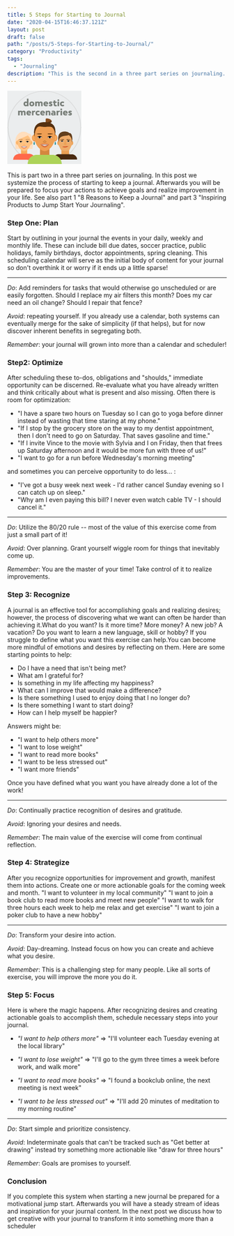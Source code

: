 ```yaml
---
title: 5 Steps for Starting to Journal
date: "2020-04-15T16:46:37.121Z"
layout: post
draft: false
path: "/posts/5-Steps-for-Starting-to-Journal/"
category: "Productivity"
tags:
  - "Journaling"
description: "This is the second in a three part series on journaling. In this post we systemize the process of starting to keep a journal into 5 processes. Afterwards you will be better able to focus your actions to achieve goals and realize improvement in your life."
---
```


![Nulla faucibus vestibulum eros in tempus. Vestibulum tempor imperdiet velit nec dapibus](./logo.png)

This is part two in a three part series on journaling. In this post we systemize the process of starting to keep a journal. Afterwards you will be prepared to focus your actions to achieve goals and realize improvement in your life. See also part 1 "8 Reasons to Keep a Journal" and part 3 "Inspiring Products to Jump Start Your Journaling".

### Step One: Plan
Start by outlining in your journal the events in your daily, weekly and monthly life. These can include bill due dates, soccer practice, public holidays, family birthdays, doctor appointments, spring cleaning. This scheduling calendar will serve as the initial body of content for your journal so don't overthink it or 
worry if it ends up a little sparse!

***

*Do*: Add reminders for tasks that would otherwise go unscheduled or are easily forgotten. Should I replace my air filters this month? Does my car need an oil change? Should I repair that fence?

*Avoid*: repeating yourself. If you already use a calendar, both systems can eventually merge for the sake of simplicity (if that helps), but for now discover inherent benefits in segregating both.

*Remember*: your journal will grown into more than a calendar and scheduler!

### Step2: Optimize
After scheduling these to-dos, obligations and "shoulds," immediate opportunity can be discerned. Re-evaluate what you have already written and think critically about what is present and also missing. Often there is room for optimization:

* "I have a spare two hours on Tuesday so I can go to yoga before dinner instead of wasting that time staring at my phone."
* "If I stop by the grocery store on the way to my dentist appointment, then I don't need to go on Saturday. That saves gasoline and time."
* "If I invite Vince to the movie with Sylvia and I on Friday, then that frees up Saturday afternoon and it would be more fun with three of us!"
* "I want to go for a run before Wednesday's morning meeting"

and sometimes you can perceive opportunity to do less... :
* "I've got a busy week next week - I'd rather cancel Sunday evening so I can catch up on sleep."
* "Why am I even paying this bill? I never even watch cable TV - I should cancel it."

***

*Do*: Utilize the 80/20 rule --  most of the value of this exercise come from just a small part of it!

*Avoid*: Over planning. Grant yourself wiggle room for things that inevitably come up.

*Remember*: You are the master of your time! Take control of it to realize improvements.

### Step 3: Recognize
A journal is an effective tool for accomplishing goals and realizing desires; however, the process of discovering what we want can often be harder than achieving it.What do you want? Is it more time? More money? A new job? A vacation? Do you want to learn a new language, skill or hobby? If you struggle to define what you want this exercise can help.You can become more mindful of emotions and desires by reflecting on them. Here are some starting points to help:

* Do I have a need that isn't being met?
* What am I grateful for?
* Is something in my life affecting my happiness?
* What can I improve that would make a difference?
* Is there something I used to enjoy doing that I no longer do?
* Is there something I want to start doing?
* How can I help myself be happier?

Answers might be:
* "I want to help others more"
* "I want to lose weight"
* "I want to read more books"
* "I want to be less stressed out"
* "I want more friends"
  
Once you have defined what you want you have already done a lot of the work!

***

*Do*: Continually practice recognition of desires and gratitude.

*Avoid*: Ignoring your desires and needs.

*Remember*: The main value of the exercise will come from continual reflection.

### Step 4: Strategize
After you recognize opportunities for improvement and growth, manifest them into actions. Create one or more actionable goals for the coming week and month.    "I want to volunteer in my local community"    "I want to join a book club to read more books and meet new people"    "I want to walk for three hours each week to help me relax and get exercise"    "I want to join a poker club to have a new hobby"

***

*Do*: Transform your desire into action.

*Avoid*: Day-dreaming. Instead focus on how you can create and achieve what you desire.

*Remember*: This is a challenging step for many people. Like all sorts of exercise, you will improve the more you do it.

### Step 5: Focus
Here is where the magic happens. After recognizing desires and creating actionable goals to accomplish them, schedule necessary steps into your journal.

* *"I want to help others more"*  => "I'll volunteer each Tuesday evening at the local library"

* *"I want to lose weight"* => "I'll go to the gym three times a week before work, and walk more"

* *"I want to read more books"* => "I found a bookclub online, the next meeting is next week"

* *"I want to be less stressed out"* => "I'll add 20 minutes of meditation to my morning routine"

***

*Do*: Start simple and prioritize consistency. 

*Avoid*: Indeterminate goals that can't be tracked such as "Get better at drawing" instead try something more actionable like "draw for three hours"

*Remember*: Goals are promises to yourself.

### Conclusion
If you complete this system when starting a new journal be prepared for a motivational jump start. Afterwards you will have a steady stream of ideas and inspiration for your journal content. In the next post we discuss how to get creative with your journal to transform it into something more than a scheduler 














